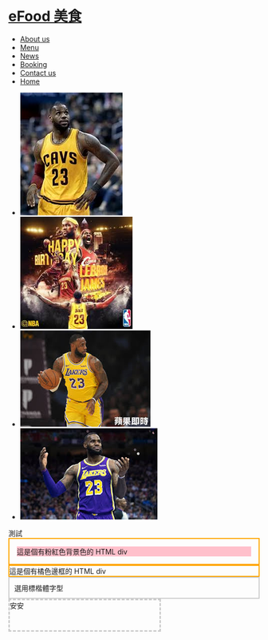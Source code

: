<div id="header">
  <div class="container">
    <h1><a href="index.html" title="eFood 首頁" id="logo">eFood 美食</a></h1>
    <div id="nav">
      <ul><li><a href="about.html" title="關於我們">About us</a></li><li><a href="menu.html" title="餐飲目錄">Menu</a></li><li><a href="news.html" title="最新消息">News</a></li><li><a href="booking.html" title="線上訂位">Booking</a></li><li><a href="contact.html" title="聯絡我們">Contact us</a></li><li class="home"><a href="index.html" title="回首頁">Home</a></li></ul>
    </div>
  </div>
  <div id="banner">
    <ul class="bxslider">
      <li><img src="1.jpg" alt="pic" /></li>
      <li><img src="2.jpg" alt="pic" /></li>
      <li><img src="3.jpg" alt="pic" /></li>
      <li><img src="4.jpg" alt="pic" /></li>
    </ul>
  </div>
測試
<div style="border:2px orange solid;padding:15px;">
<div style="background-color:pink;">這是個有粉紅色背景色的 HTML div</div>
</div> 


<div style="border:2px orange solid;">這是個有橘色邊框的 HTML div</div>
 


<div style="font-family:DFKai-sb;border:2px #ccc solid;padding:10px;">選用標楷體字型</div>


<div style="width:300px;height:60px;border:3px #cccccc dashed;">         安安</div>





